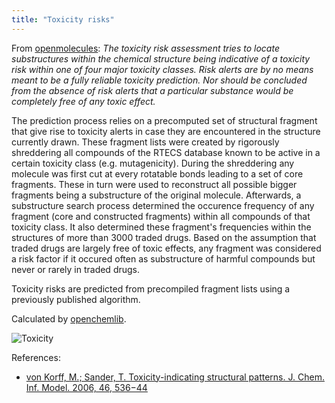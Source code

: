 ```yaml
---
title: "Toxicity risks"
---
```


From [openmolecules](https://www.openmolecules.org/properties/properties.html#tox):
_The toxicity risk assessment tries to locate substructures within the chemical structure being indicative of a toxicity
risk within one of four major toxicity classes. Risk alerts are by no means meant to be a fully reliable toxicity
prediction. Nor should be concluded from the absence of risk alerts that a particular substance would be completely free
of any toxic effect._

The prediction process relies on a precomputed set of structural fragment that give rise to toxicity alerts in case they
are encountered in the structure currently drawn. These fragment lists were created by rigorously shreddering all
compounds of the RTECS database known to be active in a certain toxicity class (e.g. mutagenicity). During the
shreddering any molecule was first cut at every rotatable bonds leading to a set of core fragments. These in turn were
used to reconstruct all possible bigger fragments being a substructure of the original molecule. Afterwards, a
substructure search process determined the occurence frequency of any fragment (core and constructed fragments)
within all compounds of that toxicity class. It also determined these fragment's frequencies within the structures of
more than 3000 traded drugs. Based on the assumption that traded drugs are largely free of toxic effects, any fragment
was considered a risk factor if it occured often as substructure of harmful compounds but never or rarely in traded
drugs.

Toxicity risks are predicted from precompiled fragment lists using a previously published algorithm.

Calculated by [openchemlib](https://github.com/Actelion/openchemlib).

![Toxicity](../../../../../uploads/chem/toxicity-panel.png "Toxicity")

References:

* [von Korff, M.; Sander, T. Toxicity-indicating structural patterns. J. Chem. Inf. Model. 2006, 46, 536−44](https://pubs.acs.org/doi/full/10.1021/ci050358k)
